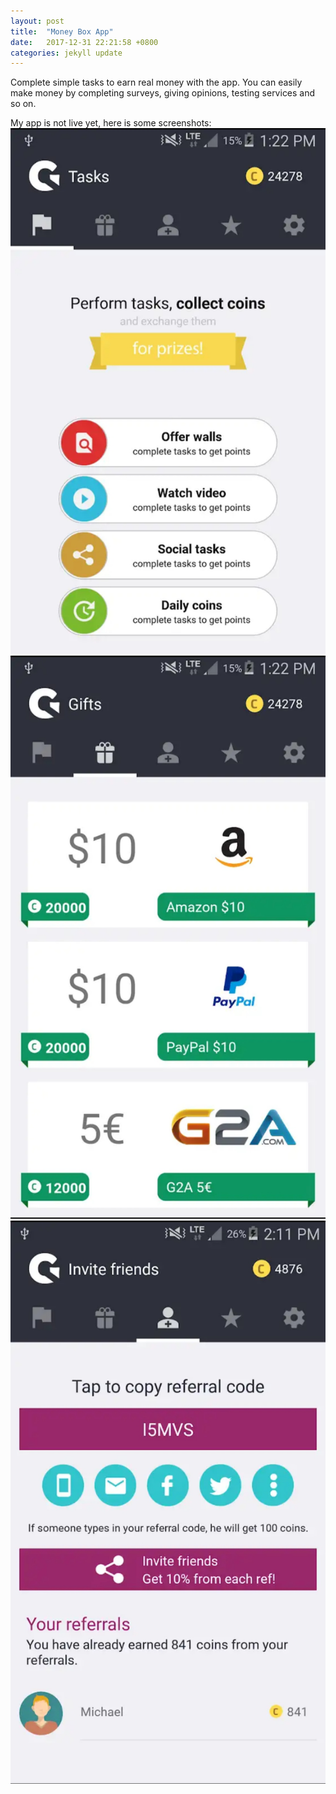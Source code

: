 ```yaml
---
layout: post
title:  "Money Box App"
date:   2017-12-31 22:21:58 +0800
categories: jekyll update
---
```

Complete simple tasks to earn real money with the app. You can easily make money by completing surveys, giving opinions, testing services and so on.

My app is not live yet, here is some screenshots:
![screenshot1](https://raw.githubusercontent.com/specialbrian/specialbrian.github.io/master/_posts/fyber1.jpg)
![screenshot2](https://raw.githubusercontent.com/specialbrian/specialbrian.github.io/master/_posts/fyber2.jpg)
![screenshot3](https://raw.githubusercontent.com/specialbrian/specialbrian.github.io/master/_posts/fyber3.jpg)
